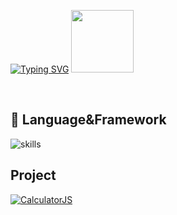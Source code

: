 [![Typing SVG](https://readme-typing-svg.demolab.com?font=Playfair+Display&size=25&duration=4000&pause=100&color=790EF7&center=%E7%9C%9F%E7%9A%84&vCenter=%E9%94%99%E8%AF%AF%E7%9A%84&repeat=%E7%9C%9F%E7%9A%84&random=%E9%94%99%E8%AF%AF%E7%9A%84&width=435&lines=Hello%2C+I'm+David;welcome+to+my+channel;I'm+a+full-stack+developer)](https://git.io/typing-svg)
  <img src="https://user-images.githubusercontent.com/74038190/216649417-9acc58df-9186-4132-ad43-819a57babb67.gif" width="100">
<p align="center">

</br>

## 🔧 Language&Framework
![skills](https://skillicons.dev/icons?i=html,css,js,ts,materialui,react,vite,java,spring,py,django,mysql,git,docker,jenkins,aws,idea,vscode&theme=light)


<h2>Project</h2>
<div align="left">
  <a href="https://github.com/2804622326/appointment-system-project"><img src="https://github-readme-stats.vercel.app/api/pin/?username=2804622326&repo=appointment-system-project&theme=react&hide_border=true&show_icons=True" alt="CalculatorJS" /></a>
  
</div>
